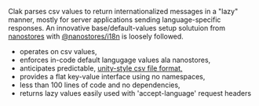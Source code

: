 Clak parses csv values to return internationalized messages in a "lazy" manner, mostly for server applications sending language-specific responses. An innovative base/default-values setup solutuion from [nanostores][2] with [@nanostores/i18n][3] is loosely followed.

 * operates on csv values,
 * enforces in-code default langugage values ala nanostores,
 * anticipates predictable, [unity-style csv file format,][1]
 * provides a flat key-value interface using no namespaces,
 * less than 100 lines of code and no dependencies,
 * returns lazy values easily used with 'accept-language' request headers


[1]: https://docs.unity3d.com/Packages/com.unity.localization@1.2/manual/CSV.html
[2]: https://github.com/nanostores/nanostores
[3]: https://github.com/nanostores/i18n

